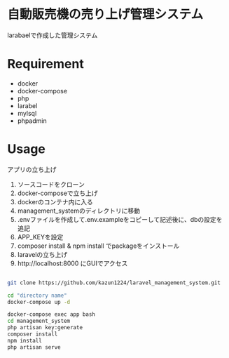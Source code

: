 # 自動販売機の売り上げ管理システム

larabaelで作成した管理システム

# Requirement

- docker
- docker-compose
- php
- larabel
- mylsql
- phpadmin


# Usage

アプリの立ち上げ
1. ソースコードをクローン
2. docker-composeで立ち上げ
3. dockerのコンテナ内に入る
4. management_systemのディレクトリに移動
5. .envファイルを作成して.env.exampleをコピーして記述後に、dbの設定を追記
6. APP_KEYを設定
7. composer install & npm install でpackageをインストール
1. laravelの立ち上げ
1. http://localhost:8000 にGUIでアクセス

```bash

git clone https://github.com/kazun1224/laravel_management_system.git

cd "directory name"
docker-compose up -d

docker-compose exec app bash
cd management_system
php artisan key:generate
composer install
npm install
php artisan serve

```
